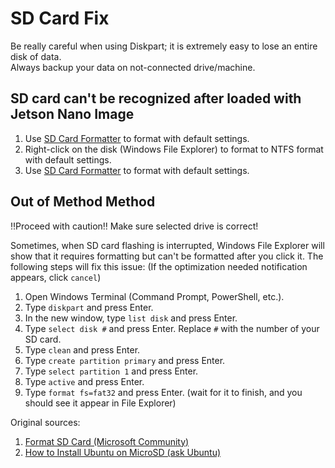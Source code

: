 # SD Card Fix

Be really careful when using Diskpart; it is extremely easy to lose an entire disk of data.  
Always backup your data on not-connected drive/machine.

## SD card can't be recognized after loaded with Jetson Nano Image

1. Use [SD Card Formatter](https://www.sdcard.org/downloads/formatter/) to format with default settings.
2. Right-click on the disk (Windows File Explorer) to format to NTFS format with default settings.
3. Use [SD Card Formatter](https://www.sdcard.org/downloads/formatter/) to format with default settings.

## Out of Method Method

:bangbang:Proceed with caution:bangbang: Make sure selected drive is correct!

Sometimes, when SD card flashing is interrupted, Windows File Explorer will show that it requires formatting but can't be formatted after you click it. The following steps will fix this issue: (If the optimization needed notification appears, click ```cancel```)

1. Open Windows Terminal (Command Prompt, PowerShell, etc.).
2. Type ```diskpart``` and press Enter.
3. In the new window, type ```list disk``` and press Enter.
4. Type ```select disk #``` and press Enter. Replace ```#``` with the number of your SD card.
5. Type ```clean``` and press Enter.
6. Type ```create partition primary``` and press Enter.
7. Type ```select partition 1``` and press Enter.
8. Type ```active``` and press Enter.
9. Type ```format fs=fat32``` and press Enter. (wait for it to finish, and you should see it appear in File Explorer)

Original sources:

1. [Format SD Card (Microsoft Community)](https://answers.microsoft.com/en-us/windows/forum/all/format-sd-card/8177d725-b12d-4d1c-a799-efcb3df3c53f)
2. [How to Install Ubuntu on MicroSD (ask Ubuntu)](https://askubuntu.com/questions/1126409/how-to-install-ubuntu-on-microsd)
